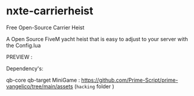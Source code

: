 # nxte-carrierheist
 Free Open-Source Carrier Heist

A Open Source FiveM yacht heist that is easy to adjust to your server with the Config.lua

PREVIEW : 

Dependency's:

qb-core
qb-target
MiniGame : https://github.com/Prime-Script/prime-vangelico/tree/main/assets (`hacking` folder )
